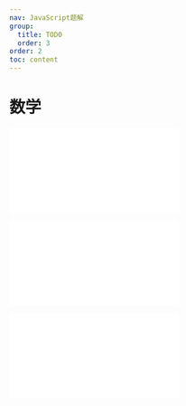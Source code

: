 ```yaml
---
nav: JavaScript题解
group:
  title: TODO
  order: 3
order: 2
toc: content
---
```


# 数学

<embed src="@/example/数学/50.pow-x-n.md"></embed>

<embed src="@/example/数学/233.数字1的个数.md"></embed>

<embed src="@/example/数学/400.第N位数字.md"></embed>
